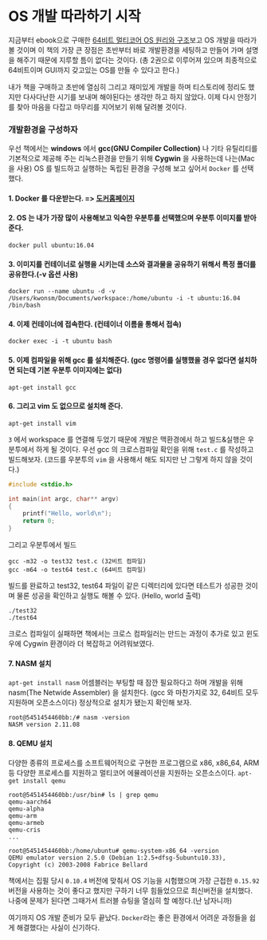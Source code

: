 # OS 개발 따라하기 시작

지금부터 ebook으로 구매한 [64비트 멀티코어 OS 원리와 구조](https://www.aladin.co.kr/shop/common/wseriesitem.aspx?SRID=647682)보고 OS 개발을 따라가 볼 것이며 
이 책의 가장 큰 장점은 초반부터 바로 개발환경을 세팅하고 만들어 가며 설명을 해주기 때문에 지루할 틈이 없다는 것이다.
(총 2권으로 이루어져 있으며 최종적으로 64비트이며 GUI까지 갖고있는 OS를 만들 수 있다고 한다.)

내가 책을 구매하고 초반에 열심히 그리고 재미있게 개발을 하며 티스토리에 정리도 했지만 다사다난한 시기를 보내며 해야된다는 생각만 하고 하지 않았다.
이제 다시 안정기를 찾아 마음을 다잡고 마무리를 지어보기 위해 달려볼 것이다.


### 개발환경을 구성하자
우선 책에서는 **windows** 에서 **gcc(GNU Compiler Collection)** 나 기타 유틸리티를 기본적으로 제공해 주는 리눅스환경을 만들기 위해 **Cygwin** 을 사용하는데
나는(Mac 을 사용) OS 를 빌드하고 실행하는 독립된 환경을 구성해 보고 싶어서 `Docker` 를 선택했다.

#### 1. Docker 를 다운받는다. => [도커홈페이지](https://www.docker.com/products/docker-desktop)

#### 2. OS 는 내가 가장 많이 사용해보고 익숙한 우분투를 선택했으며 우분투 이미지를 받아준다.
`docker pull ubuntu:16.04`

#### 3. 이미지를 컨테이너로 실행을 시키는데 소스와 결과물을 공유하기 위해서 특정 폴더를 공유한다.(-v 옵션 사용)
`docker run --name ubuntu -d -v /Users/kwonsm/Documents/workspace:/home/ubuntu -i -t ubuntu:16.04 /bin/bash`

#### 4. 이제 컨테이너에 접속한다. (컨테이너 이름을 통해서 접속)
`docker exec -i -t ubuntu bash`

#### 5. 이제 컴파일을 위해 gcc 를 설치해준다. (gcc 명령어를 실행했을 경우 없다면 설치하면 되는데 기본 우분투 이미지에는 없다)
`apt-get install gcc`

#### 6. 그리고 vim 도 없으므로 설치해 준다.
`apt-get install vim`

`3` 에서 workspace 를 연결해 두었기 때문에 개발은 맥환경에서 하고 빌드&실행은 우분투에서 하게 될 것이다. 우선 gcc 의 크로스컴파일 확인을 위해
`test.c` 를 작성하고 빌드해보자. (코드를 우분투의 `vim` 을 사용해서 해도 되지만 난 그렇게 하지 않을 것이다.)

```c
#include <stdio.h>

int main(int argc, char** argv)
{
    printf("Hello, world\n");
    return 0;
}
```
그리고 우분투에서 빌드
```
gcc -m32 -o test32 test.c (32비트 컴파일)
gcc -m64 -o test64 test.c (64비트 컴파일)
```
빌드를 완료하고 test32, test64 파일이 같은 디렉터리에 있다면 테스트가 성공한 것이며 물론 성공을 확인하고 실행도 해볼 수 있다.
(Hello, world 출력)
```
./test32
./test64
```
크로스 컴파일이 실패하면 책에서는 크로스 컴파일러는 만드는 과정이 추가로 있고 윈도우에 Cygwin 환경이라 더 복잡하고 어려워보였다.

#### 7. NASM 설치
`apt-get install nasm`
어셈블러는 부팅할 때 잠깐 필요하다고 하며 개발을 위해 nasm(The Netwide Assembler) 을 설치한다. (gcc 와 마찬가지로 32, 64비트 모두 지원하며 오픈소스이다)
정상적으로 설치가 됐는지 확인해 보자.
```
root@5451454460bb:/# nasm -version
NASM version 2.11.08
```

#### 8. QEMU 설치
다양한 종류의 프로세스를 소프트웨어적으로 구현한 프로그램으로 x86, x86_64, ARM 등 다양한 프로세스를 지원하고 멀티코어 에뮬레이션을 지원하는 오픈소스이다.
`apt-get install qemu`
```
root@5451454460bb:/usr/bin# ls | grep qemu
qemu-aarch64
qemu-alpha
qemu-arm
qemu-armeb
qemu-cris
...

root@5451454460bb:/home/ubuntu# qemu-system-x86_64 -version
QEMU emulator version 2.5.0 (Debian 1:2.5+dfsg-5ubuntu10.33), Copyright (c) 2003-2008 Fabrice Bellard
```
책에서는 집필 당시 `0.10.4` 버전에 맞춰서 OS 기능을 시험했으며 가장 근접한 `0.15.92` 버전을 사용하는 것이 좋다고 했지만 구하기 너무 힘들었으므로 최신버전을 설치했다.
나중에 문제가 된다면 그때가서 트러블 슈팅을 열심히 할 예정다.(난 남자니까)

여기까지 OS 개발 준비가 모두 끝났다. 
`Docker`라는 좋은 환경에서 어려운 과정들을 쉽게 해결했다는 사실이 신기하다.
